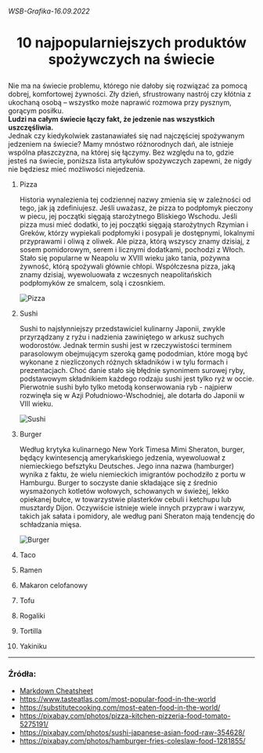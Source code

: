 ###### WSB-Grafika-16.09.2022 
# <p align="center"> 10 najpopularniejszych produktów spożywczych na świecie</p>

Nie ma na świecie problemu, którego nie dałoby się rozwiązać za pomocą dobrej, komfortowej żywności. Zły dzień, sfrustrowany nastrój czy kłótnia z ukochaną osobą – wszystko może naprawić rozmowa przy pysznym, gorącym posiłku.  
**Ludzi na całym świecie łączy fakt, że jedzenie nas wszystkich uszczęśliwia.**  
Jednak czy kiedykolwiek zastanawiałeś się nad najczęściej spożywanym jedzeniem na świecie?
Mamy mnóstwo różnorodnych dań, ale istnieje wspólna płaszczyzna, na której się łączymy. Bez względu na to, gdzie jesteś na świecie, poniższa lista artykułów spożywczych zapewni, że nigdy nie będziesz mieć możliwości niejedzenia.

1. Pizza

   Historia wynalezienia tej codziennej nazwy zmienia się w zależności od tego, jak ją zdefiniujesz. Jeśli uważasz, że pizza to podpłomyk pieczony w piecu, jej początki sięgają starożytnego Bliskiego Wschodu. Jeśli pizza musi mieć dodatki, to jej początki sięgają starożytnych Rzymian i Greków, którzy wypiekali podpłomyki i posypali je dostępnymi, lokalnymi przyprawami i oliwą z oliwek.
Ale pizza, którą wszyscy znamy dzisiaj, z sosem pomidorowym, serem i licznymi dodatkami, pochodzi z Włoch. Stało się popularne w Neapolu w XVIII wieku jako tania, pożywna żywność, którą spożywali głównie chłopi. Współczesna pizza, jaką znamy dzisiaj, wyewoluowała z wczesnych neapolitańskich podpłomyków ze smalcem, solą i czosnkiem. 

   ![Pizza][Pizza]

2. Sushi

   Sushi to najsłynniejszy przedstawiciel kulinarny Japonii, zwykle przyrządzany z ryżu i nadzienia zawiniętego w arkusz suchych wodorostów. Jednak termin sushi jest w rzeczywistości terminem parasolowym obejmującym szeroką gamę pododmian, które mogą być wykonane z niezliczonych różnych składników i w tylu formach i prezentacjach.
Choć danie stało się błędnie synonimem surowej ryby, podstawowym składnikiem każdego rodzaju sushi jest tylko ryż w occie. Pierwotnie sushi było tylko metodą konserwowania ryb - najpierw rozwinęła się w Azji Południowo-Wschodniej, ale dotarła do Japonii w VIII wieku.

   ![Sushi](https://github.com/CarefreeDilettante/WSB-Grafika-16.09.2022/obraz/sushi.jpg "Sushi")

3. Burger

   Według krytyka kulinarnego New York Timesa Mimi Sheraton, burger, będący kwintesencją amerykańskiego jedzenia, wyewoluował z niemieckiego befsztyku Deutsches. Jego inna nazwa (hamburger) wynika z faktu, że wielu niemieckich imigrantów pochodziło z portu w Hamburgu.
Burger to soczyste danie składające się z średnio wysmażonych kotletów wołowych, schowanych w świeżej, lekko opiekanej bułce, w towarzystwie plasterków cebuli i ketchupu lub musztardy Dijon. Oczywiście istnieje wiele innych przypraw i warzyw, takich jak sałata i pomidory, ale według pani Sheraton mają tendencję do schładzania mięsa.

   ![Burger](https://cdn.pixabay.com/photo/2016/03/26/23/19/hamburger-1281855_960_720.jpg "Burger")

4. Taco
5. Ramen
6. Makaron celofanowy
7. Tofu
8. Rogaliki
9. Tortilla
10. Yakiniku

------

### Źródła:
* [Markdown Cheatsheet](https://github.com/adam-p/markdown-here/wiki/Markdown-Cheatsheet)
* https://www.tasteatlas.com/most-popular-food-in-the-world
* https://substitutecooking.com/most-eaten-food-in-the-world/
* https://pixabay.com/photos/pizza-kitchen-pizzeria-food-tomato-5275191/
* https://pixabay.com/photos/sushi-japanese-asian-food-raw-354628/
* https://pixabay.com/photos/hamburger-fries-coleslaw-food-1281855/

[Pizza]: https://cdn.pixabay.com/photo/2020/06/08/16/49/pizza-5275191_960_720.jpg "Pizza"
